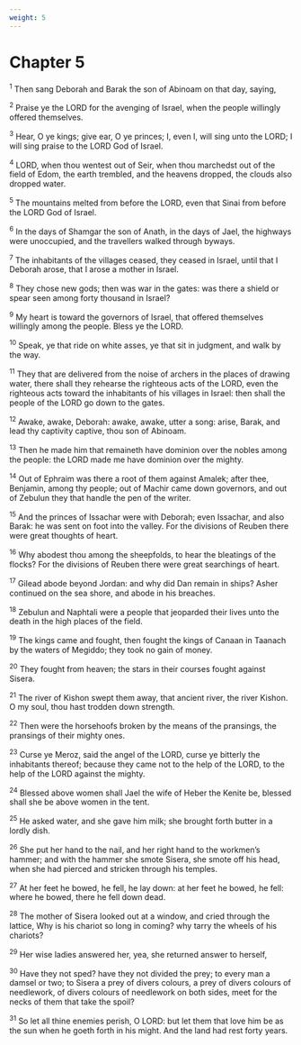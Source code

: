 ```yaml
---
weight: 5
---
```


# Chapter 5

<sup>1</sup> Then sang Deborah and Barak the son of Abinoam on that day, saying, 

<sup>2</sup> Praise ye the LORD for the avenging of Israel, when the people willingly offered themselves. 

<sup>3</sup> Hear, O ye kings; give ear, O ye princes; I, even I, will sing unto the LORD; I will sing praise to the LORD God of Israel. 

<sup>4</sup> LORD, when thou wentest out of Seir, when thou marchedst out of the field of Edom, the earth trembled, and the heavens dropped, the clouds also dropped water. 

<sup>5</sup> The mountains melted from before the LORD, even that Sinai from before the LORD God of Israel. 

<sup>6</sup> In the days of Shamgar the son of Anath, in the days of Jael, the highways were unoccupied, and the travellers walked through byways. 

<sup>7</sup> The inhabitants of the villages ceased, they ceased in Israel, until that I Deborah arose, that I arose a mother in Israel. 

<sup>8</sup> They chose new gods; then was war in the gates: was there a shield or spear seen among forty thousand in Israel? 

<sup>9</sup> My heart is toward the governors of Israel, that offered themselves willingly among the people. Bless ye the LORD. 

<sup>10</sup> Speak, ye that ride on white asses, ye that sit in judgment, and walk by the way. 

<sup>11</sup> They that are delivered from the noise of archers in the places of drawing water, there shall they rehearse the righteous acts of the LORD, even the righteous acts toward the inhabitants of his villages in Israel: then shall the people of the LORD go down to the gates. 

<sup>12</sup> Awake, awake, Deborah: awake, awake, utter a song: arise, Barak, and lead thy captivity captive, thou son of Abinoam. 

<sup>13</sup> Then he made him that remaineth have dominion over the nobles among the people: the LORD made me have dominion over the mighty. 

<sup>14</sup> Out of Ephraim was there a root of them against Amalek; after thee, Benjamin, among thy people; out of Machir came down governors, and out of Zebulun they that handle the pen of the writer. 

<sup>15</sup> And the princes of Issachar were with Deborah; even Issachar, and also Barak: he was sent on foot into the valley. For the divisions of Reuben there were great thoughts of heart. 

<sup>16</sup> Why abodest thou among the sheepfolds, to hear the bleatings of the flocks? For the divisions of Reuben there were great searchings of heart. 

<sup>17</sup> Gilead abode beyond Jordan: and why did Dan remain in ships? Asher continued on the sea shore, and abode in his breaches. 

<sup>18</sup> Zebulun and Naphtali were a people that jeoparded their lives unto the death in the high places of the field. 

<sup>19</sup> The kings came and fought, then fought the kings of Canaan in Taanach by the waters of Megiddo; they took no gain of money. 

<sup>20</sup> They fought from heaven; the stars in their courses fought against Sisera. 

<sup>21</sup> The river of Kishon swept them away, that ancient river, the river Kishon. O my soul, thou hast trodden down strength. 

<sup>22</sup> Then were the horsehoofs broken by the means of the pransings, the pransings of their mighty ones. 

<sup>23</sup> Curse ye Meroz, said the angel of the LORD, curse ye bitterly the inhabitants thereof; because they came not to the help of the LORD, to the help of the LORD against the mighty. 

<sup>24</sup> Blessed above women shall Jael the wife of Heber the Kenite be, blessed shall she be above women in the tent. 

<sup>25</sup> He asked water, and she gave him milk; she brought forth butter in a lordly dish. 

<sup>26</sup> She put her hand to the nail, and her right hand to the workmen’s hammer; and with the hammer she smote Sisera, she smote off his head, when she had pierced and stricken through his temples. 

<sup>27</sup> At her feet he bowed, he fell, he lay down: at her feet he bowed, he fell: where he bowed, there he fell down dead. 

<sup>28</sup> The mother of Sisera looked out at a window, and cried through the lattice, Why is his chariot so long in coming? why tarry the wheels of his chariots? 

<sup>29</sup> Her wise ladies answered her, yea, she returned answer to herself, 

<sup>30</sup> Have they not sped? have they not divided the prey; to every man a damsel or two; to Sisera a prey of divers colours, a prey of divers colours of needlework, of divers colours of needlework on both sides, meet for the necks of them that take the spoil? 

<sup>31</sup> So let all thine enemies perish, O LORD: but let them that love him be as the sun when he goeth forth in his might. And the land had rest forty years. 


